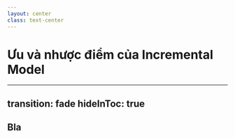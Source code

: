 ```yaml
---
layout: center
class: text-center
---
```


# Ưu và nhược điểm của Incremental Model

---
transition: fade
hideInToc: true
---

## Bla

